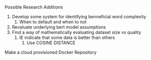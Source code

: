 Possible Research Additions

1. Develop some system for identifying benneficial word complexity
    1. When to default and when to not
2. Revaluate underlying bert model assumptions
3. Find a way of mathematically evaluating dataset size vs quality
    1. IE indicate that some data is better than others
        1. Use COSINE DISTANCE


Make a cloud provisioned Docker Repository